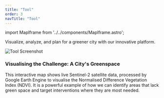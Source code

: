 ```yaml
---
title: "Tool"
order: 3
navTitle: "Tool"
---
```

import MapIframe from '../../components/MapIframe.astro';

Visualize, analyze, and plan for a greener city with our innovative platform. 

![Tool Screenshot](/images/tool.png)

### Visualising the Challenge: A City's Greenspace
This interactive map shows live Sentinel-2 satellite data, processed by Google Earth Engine to visualise the Normalised Difference Vegetation Index (NDVI). It is a powerful example of how we can identify areas that lack green space and target interventions where they are most needed.

<MapIframe />
